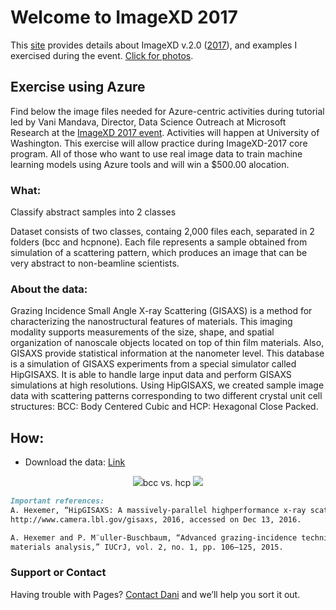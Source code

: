 # Welcome to ImageXD 2017
This [site](https://dani-lbnl.github.io/ImageXD_2017/) provides details about ImageXD v.2.0 ([2017](http://www.imagexd.org)), and examples I exercised during the event. [Click for photos]().

## Exercise using Azure
Find below the image files needed for Azure-centric activities during tutorial led by Vani Mandava, Director, Data Science Outreach at Microsoft Research at the [ImageXD 2017 event](http://www.imagexd.org/). Activities will happen at University of Washington. This exercise will allow practice during ImageXD-2017 core program. All of those who want to use real image data to train machine learning models using Azure tools and will win a $500.00 alocation.


### What: 
Classify abstract samples into 2 classes

Dataset consists of two classes, containg 2,000 files each, separated in 2 folders (bcc and hcpnone). Each file represents a sample obtained from simulation of a scattering pattern, which produces an image that can be very abstract to non-beamline scientists. 

### About the data:
Grazing Incidence Small Angle X-ray Scattering (GISAXS) is a method for characterizing the nanostructural features of materials. This imaging modality supports measurements of the size, shape, and spatial organization of nanoscale objects located on top of thin film materials. Also, GISAXS provide statistical information at the nanometer level. This database is a simulation of GISAXS experiments from a special simulator called HipGISAXS.  It is able to handle large input data and perform GISAXS simulations at high resolutions. Using HipGISAXS, we created sample image data with scattering patterns corresponding to two different crystal unit cell structures: BCC: Body Centered Cubic and HCP: Hexagonal Close Packed.


## How:
- Download the data: [Link](http://vis.lbl.gov/~daniela/data/saxs/hipgisaxs.zip)

<p align="center">
<img src="http://vis.lbl.gov/~daniela/data/saxs/hipgisaxs/bcc.gif">bcc  vs.  hcp
<img src="http://vis.lbl.gov/~daniela/data/saxs/hipgisaxs/hcpnone.gif">
</p>

```markdown
Important references:
A. Hexemer, “HipGISAXS: A massively-parallel highperformance x-ray scattering data analysis code,” 
http://www.camera.lbl.gov/gisaxs, 2016, accessed on Dec 13, 2016.

A. Hexemer and P. M¨uller-Buschbaum, “Advanced grazing-incidence techniques for modern soft-matter 
materials analysis,” IUCrJ, vol. 2, no. 1, pp. 106–125, 2015.
```

### Support or Contact

Having trouble with Pages? [Contact Dani](https://vis.lbl.gov/~daniela) and we’ll help you sort it out.
